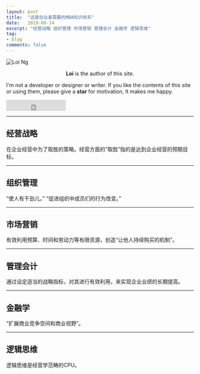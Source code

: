 ```yaml
---
layout: post
title:  "这是创业者需要的MBA知识体系"
date:   2019-08-14
excerpt: "经营战略 组织管理 市场营销 管理会计 金融学 逻辑思维"
tag:
- blog
comments: false
---
```


![Loi Ng](https://bossguloi.github.io/assets/img/logo.png)    
    
<center><b>Loi</b> is the author of this site.</center>
     
 I'm not a developer or designer or writer. If you like the contents of this site or using them, please give a **star** for motivation, It makes me happy.

<iframe src="https://ghbtns.com/github-btn.html?user=bossguloi&repo=bossguloi.github.io&type=star&count=true&size=large" frameborder="0" scrolling="0" width="160px" height="30px"></iframe>    

---

## 经营战略

在企业经营中为了取胜的策略。经营方面的“取胜”指的是达到企业经营的预期目标。

---

## 组织管理

“使人有干劲儿。”
“促进组织中成员们的行为改变。”

---

## 市场营销

有效利用预算、时间和劳动力等有限资源，创造“让他人持续购买的机制”。

---

## 管理会计

通过设定适当的战略指标，对其进行有效利用，来实现企业业绩的长期提高。

---

## 金融学

“扩展商业竞争空间和商业视野”。

---

## 逻辑思维

逻辑思维是经营学范畴的CPU。